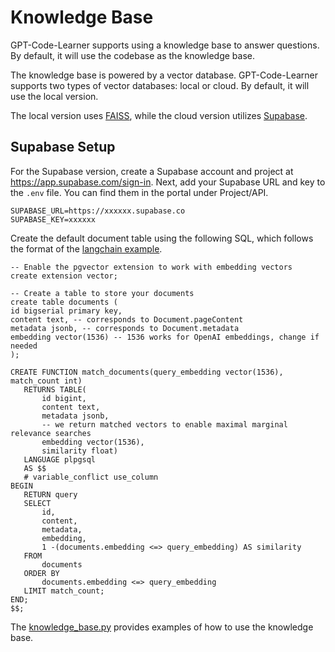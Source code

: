 # Knowledge Base

GPT-Code-Learner supports using a knowledge base to answer questions. By default, it will use the codebase as the knowledge base. 

The knowledge base is powered by a vector database. GPT-Code-Learner supports two types of vector databases: local or cloud. By default, it will use the local version.

The local version uses [FAISS](https://github.com/facebookresearch/faiss), while the cloud version utilizes [Supabase](https://app.supabase.com/).

## Supabase Setup

For the Supabase version, create a Supabase account and project at https://app.supabase.com/sign-in. Next, add your Supabase URL and key to the `.env` file. You can find them in the portal under Project/API.

```
SUPABASE_URL=https://xxxxxx.supabase.co
SUPABASE_KEY=xxxxxx
```

Create the default document table using the following SQL, which follows the format of the [langchain example](https://python.langchain.com/en/latest/modules/indexes/vectorstores/examples/supabase.html).

```postgresql
-- Enable the pgvector extension to work with embedding vectors
create extension vector;

-- Create a table to store your documents
create table documents (
id bigserial primary key,
content text, -- corresponds to Document.pageContent
metadata jsonb, -- corresponds to Document.metadata
embedding vector(1536) -- 1536 works for OpenAI embeddings, change if needed
);

CREATE FUNCTION match_documents(query_embedding vector(1536), match_count int)
   RETURNS TABLE(
       id bigint,
       content text,
       metadata jsonb,
       -- we return matched vectors to enable maximal marginal relevance searches
       embedding vector(1536),
       similarity float)
   LANGUAGE plpgsql
   AS $$
   # variable_conflict use_column
BEGIN
   RETURN query
   SELECT
       id,
       content,
       metadata,
       embedding,
       1 -(documents.embedding <=> query_embedding) AS similarity
   FROM
       documents
   ORDER BY
       documents.embedding <=> query_embedding
   LIMIT match_count;
END;
$$;
```

The [knowledge_base.py](..%2Fknowledge_base.py) provides examples of how to use the knowledge base.